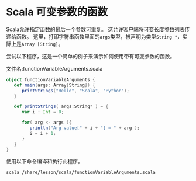 # Scala 可变参数的函数

Scala允许指定函数的最后一个参数可重复。 这允许客户端将可变长度参数列表传递给函数。 这里，打印字符串函数里面的`args`类型，被声明为类型`String *`，实际上是`Array [String]`。

尝试以下程序，这是一个简单的例子来演示如何使用带有可变参数的函数。

文件名:functionVariableArguments.scala

```scala
object functionVariableArguments {
   def main(args: Array[String]) {
      printStrings("Hello", "Scala", "Python");
   }

   def printStrings( args:String* ) = {
      var i : Int = 0;

      for( arg <- args ){
         println("Arg value[" + i + "] = " + arg );
         i = i + 1;
      }
   }
}
```

使用以下命令编译和执行此程序。

```shell
scala /share/lesson/scala/functionVariableArguments.scala
```